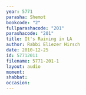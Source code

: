 ```yaml
---
year: 5771
parasha: Shemot
bookcode: "2"
fullparashacode: "201"
parashacode: "201"
title: It's Raining in LA
author: Rabbi Eliezer Hirsch
date: 2010-12-25
id: 57712011
filename: 5771-201-1
layout: audio
moment: 
shabbat: 
occasion: 
---
```

